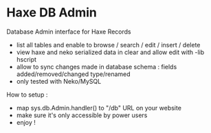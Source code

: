 Haxe DB Admin
=============

Database Admin interface for Haxe Records

  * list all tables and enable to browse / search / edit / insert / delete
  * view haxe and neko serialized data in clear and allow edit with -lib hscript
  * allow to sync changes made in database schema : fields added/removed/changed type/renamed
  * only tested with Neko/MySQL

How to setup :

  * map sys.db.Admin.handler() to "/db" URL on your website
  * make sure it's only accessible by power users
  * enjoy !

